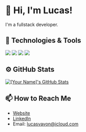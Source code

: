 # 👋 Hi, I'm Lucas!
I'm a fullstack developer.

## 🔧 Technologies & Tools
![](https://shields.io/badge/Docker-informational?style=flat&logo=docker&logoColor=white&color=1D63ED)
![](https://shields.io/badge/Rust-informational?style=flat&logo=rust&logoColor=black&color=FFFFFF)
![](https://img.shields.io/badge/TypeScript-informational?style=flat&logo=typescript&logoColor=white&color=007BCD)
![](https://img.shields.io/badge/PHP-informational?style=flat&logo=php&logoColor=white&color=787CB4)
<!-- Add more badges from https://shields.io/ -->

## ⚙️ GitHub Stats
<a href="https://github.com/lucasvavon">
  <img align="center" src="https://github-readme-stats.vercel.app/api?username=lucasvavon&show_icons=true&line_height=27&count_private=true&title_color=ffffff&text_color=c9cacc&icon_color=2bbc8a&bg_color=1d1f21" alt="[Your Name]'s GitHub Stats" />
</a>

## 📫 How to Reach Me
- [Website](https://www.lucasvavon.com/)
- [LinkedIn](https://www.linkedin.com/in/lucas-vavon/)
- Email: lucasvavon@icloud.com
